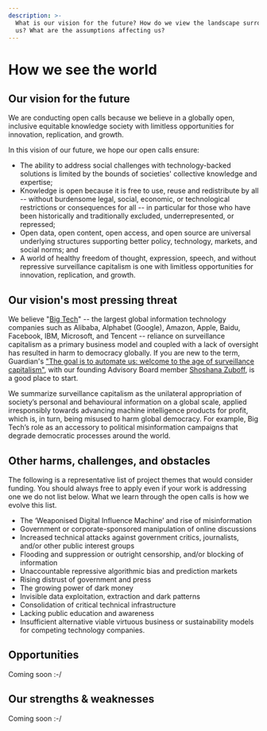 ```yaml
---
description: >-
  What is our vision for the future? How do we view the landscape surrounding
  us? What are the assumptions affecting us?
---
```


# How we see the world

## Our vision for the future

We are conducting open calls because we believe in a globally open, inclusive equitable knowledge society with limitless opportunities for innovation, replication, and growth.

In this vision of our future, we hope our open calls ensure:

* The ability to address social challenges with technology-backed solutions is limited by the bounds of societies' collective knowledge and expertise;
* Knowledge is open because it is free to use, reuse and redistribute by all -- without burdensome legal, social, economic, or technological restrictions or consequences for all --  in particular for those who have been historically and traditionally excluded, underrepresented, or repressed;
* Open data, open content, open access, and open source are universal underlying structures supporting better policy, technology, markets, and social norms; and
* A world of healthy freedom of thought, expression, speech, and without repressive surveillance capitalism is one with limitless opportunities for innovation, replication, and growth.

## Our vision's most pressing threat

We believe "[Big Tech](https://en.wikipedia.org/wiki/Big_Tech)" -- the largest global information technology companies such as Alibaba, Alphabet \(Google\), Amazon, Apple, Baidu, Facebook, IBM, Microsoft, and Tencent -- reliance on surveillance capitalism as a primary business model and coupled with a lack of oversight has resulted in harm to democracy globally.  If you are new to the term, Guardian's ["The goal is to automate us: welcome to the age of surveillance capitalism"](https://www.theguardian.com/technology/2019/jan/20/shoshana-zuboff-age-of-surveillance-capitalism-google-facebook), with our founding Advisory Board member [Shoshana Zuboff](https://shoshanazuboff.com/book/), is a good place to start. 

We summarize surveillance capitalism as the unilateral appropriation of society’s personal and behavioural information on a global scale, applied irresponsibly towards advancing machine intelligence products for profit, which is, in turn, being misused to harm global democracy. For example, Big Tech’s role as an accessory to political misinformation campaigns that degrade democratic processes around the world.

## Other harms, challenges, and o**bstacles**

The following is a representative list of project themes that would consider funding. You should always free to apply even if your work is addressing one we do not list below. What we learn through the open calls is how we evolve this list.

* The ‘Weaponised Digital Influence Machine’ and rise of misinformation
* Government or corporate-sponsored manipulation of online discussions
* Increased technical attacks against government critics, journalists, and/or other public interest groups
* Flooding and suppression or outright censorship, and/or blocking of information
* Unaccountable repressive algorithmic bias and prediction markets
* Rising distrust of government and press
* The growing power of dark money
* Invisible data exploitation, extraction and dark patterns
* Consolidation of critical technical infrastructure
* Lacking public education and awareness
* Insufficient alternative viable virtuous business or sustainability models for competing technology companies.

## Opportunities

Coming soon :-/

## Our strengths & weaknesses

Coming soon :-/







